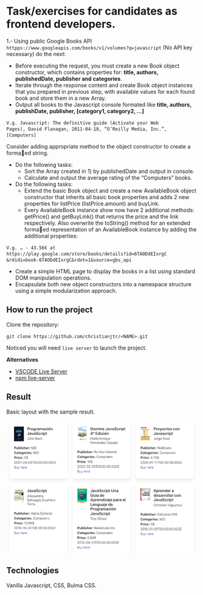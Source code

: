 # Task/exercises for candidates as frontend developers.
1.- Using public Google Books API `httpps://www.googleapis.com/books/v1/volumes?q=javascript` (No API key necessary) do the next:
- Before executing the request, you must create a new Book object constructor, which contains properties for: **title, authors, publishedDate, publisher and categories**.
- Iterate through the response content and create Book object instances that you prepared in previous step, with available values for each found book and store them in a new Array.
- Output all books to the Javascript console formated like **title, authors, publishDate, publisher, [category1, category2, …]**

```
V.g. Javascript: The definitive guide (Activate your Web
Pages), David Flanagan, 2011-04-18, “O’Reilly Media, Inc.”,
[Computers]
```
Consider adding appropriate method to the object constructor to create a forma􀆩ed
string.
- Do the following tasks:
    - Sort the Array created in 1) by publishedDate and output in console.
    - Calculate and output the average rating of the “Computers” books.
- Do the following tasks:
    - Extend the basic Book object and create a new AvailableBook object constructor that inherits all basic book properties and adds 2 new properties for listPrice (listPrice.amount) and buyLink.
    - Every AvailableBook instance show now have 2 additional methods: getPrice() and getBuyLink() that returns the price and the link respectively. Also overwrite the toString() method for an extended forma􀆩ed representation of an AvailableBook instance by adding the additional properties:
```
V.g. … - 43.56€ at
https://play.google.com/store/books/details?id=6TA0DdEIxrgC
&rdidi=book-6TAODdEIxrgC&rdot=1&source=gbs_api
```

- Create a simple HTML page to display the books in a list using standard DOM manipulation
operations.
- Encapsulate both new object constructors into a namespace structure using a simple
modularization approach.


## How to run the project

Clone the repository:

```shell
git clone https://github.com/christianjtr/<NAME>.git
```


Noticed you will need `live server` to launch the project.

**Alternatives**

- [VSCODE Live Server](https://marketplace.visualstudio.com/items?itemName=ritwickdey.LiveServer)
- [npm live-server](https://www.npmjs.com/package/live-server)




## Result

Basic layout with the sample result.

![](./demo/books.png)

## Technologies

Vanilla Javascript, CSS, Bulma CSS.